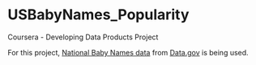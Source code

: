 # USBabyNames_Popularity
Coursera - Developing Data Products Project

For this project, [National Baby Names data](https://www.ssa.gov/oact/babynames/names.zip) from [Data.gov](https://catalog.data.gov/dataset/baby-names-from-social-security-card-applications-national-level-data) is being used.
